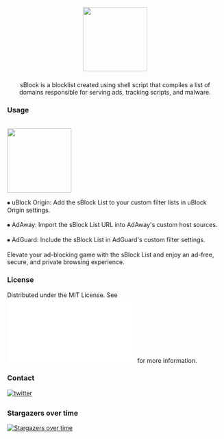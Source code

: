 <div align="center">
  <img height="150" src="https://i.postimg.cc/xT9nh3wD/s-1.png"  />
</div>

###

<p align="center">sBlock is a blocklist created using shell script that compiles a list of domains responsible for serving ads, tracking scripts, and malware.</p>


### Usage
<br clear="both">

<div align="left">
  <img height="150" src="https://i.postimg.cc/59Qskz3S/Screenshot-2025-02-15-230321.png"  />
</div>

<p align="left">
  
  ⦁ uBlock Origin: Add the sBlock List to your custom filter lists in uBlock Origin settings.<br><br>
  ⦁ AdAway: Import the sBlock List URL into AdAway's custom host sources.<br><br>
  ⦁ AdGuard: Include the sBlock List in AdGuard's custom filter settings.<br><br>
  Elevate your ad-blocking game with the sBlock List and enjoy an ad-free, secure, and private browsing experience.</p>

###
### License

Distributed under the MIT License. See ![Mit License](mit-license.org) for more information.

### Contact

<a href="https://twitter.com/swastiksagarr" target="_blank">
<img src=https://ziadoua.github.io/m3-Markdown-Badges/badges/Twitter/twitter2.svg
?&style=for-the-badge&logo=twitter&logoColor=white alt=twitter style="margin-bottom: 5px;" />
</a>

### Stargazers over time
[![Stargazers over time](https://starchart.cc/swastiksagar/sblock.svg?variant=adaptive)](https://starchart.cc/swastiksagar/sblock)

